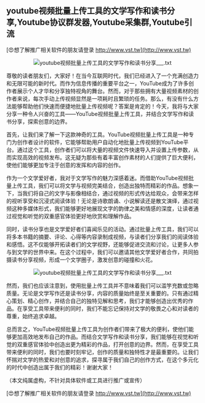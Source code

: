 ## **youtube视频批量上传工具的文学写作和读书分享,Youtube协议群发器,Youtube采集群,Youtube引流**

[😍想了解推广相关软件的朋友请登录 http://www.vst.tw](http://www.vst.tw)

 <center><img src="https://vst.tw/MP4/tuiguang/png/7.png" alt="youtube视频批量上传工具的文学写作和读书分享___.txt"></center>

尊敬的读者朋友们，大家好！在当今互联网时代，我们已经进入了一个充满创造力和无限可能的新时代。而作为信息传播的重要平台之一，YouTube成为了许多创作者展示个人才华和分享独特视角的舞台。然而，对于那些拥有大量视频素材的创作者来说，每次手动上传视频显然是一项耗时且繁琐的任务。那么，有没有什么方法能够帮助他们快速而便捷地批量上传视频呢？答案是肯定的！今天，我将与大家分享一种令人兴奋的工具——YouTube视频批量上传工具，并结合文学写作和读书分享，探索创意的边界。

首先，让我们来了解一下这款神奇的工具。YouTube视频批量上传工具是一种专门为创作者设计的软件，它能够帮助用户自动化地批量上传视频到YouTube平台。通过这个工具，创作者们可以将大量的视频文件快速导入并设置上传参数，从而实现高效的视频发布。这无疑为那些有着丰富创作素材的人们提供了巨大便利，使他们能够更加专注于创意的发挥和内容的创作。

作为一个文学爱好者，我对于文学写作的魅力深感着迷。而借助YouTube视频批量上传工具，我们可以将文学与视频完美结合，创造出独特而精彩的作品。想象一下，当我们将自己的文字与影像相结合，通过视频的形式传达给观众，会带来怎样的视听享受和沉浸式阅读体验！无论是诗歌朗诵、小说解读还是散文演绎，通过视频这种多媒体形式，我们能够更好地展现文字的韵律之美和情感的深度，让读者通过视觉和听觉的双重感官体验更好地欣赏和理解作品。

同时，读书分享也是文学爱好者们喜闻乐见的活动。通过批量上传工具，我们可以将多本书籍的摘要、评论、心得等内容录制成视频，与读者们分享我们的阅读体验和感悟。这不仅能够开拓读者们的文学视野，还能够促进交流和讨论，让更多人参与到文学的世界中来。在这个过程中，我们可以邀请其他文学爱好者合作，共同拍摄读书分享视频，形成一个文学圈子，激发创意的碰撞和火花。

 <center><img src="https://vst.tw/MP4/tuiguang/png/0.png" alt="youtube视频批量上传工具的文学写作和读书分享___.txt"></center>

然而，我们也应该注意到，使用批量上传工具并不意味着我们可以滥竽充数或忽略质量。无论是文学写作还是读书分享，内容的质量始终是至关重要的。只有通过精心策划、精心创作，并结合自己的独特见解和思考，我们才能够创造出优秀的作品。在享受工具带来便利的同时，我们不能忘记保持对文学的敬畏之心和对读者的尊重，始终追求卓越。

总而言之，YouTube视频批量上传工具为创作者们带来了极大的便利，使他们能够更加高效地发布自己的作品。而结合文学写作和读书分享，我们能够在视觉和听觉的双重感官体验中创造出更为精彩的作品，打开创意的边界。然而，在享受工具带来便利的同时，我们也要时刻牢记，创作的质量和独特性才是最重要的。让我们怀揣对文学的热爱和对创意的追求，探寻属于我们自己的创作方式，在这个多元化的时代中创造出属于我们的精彩！谢谢大家！

（本文纯属虚构，不针对具体软件或工具进行推广或宣传）

[😍想了解推广相关软件的朋友请登录 http://www.vst.tw](http://www.vst.tw)



